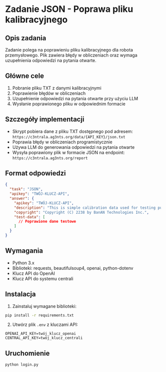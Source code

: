 # Zadanie JSON - Poprawa pliku kalibracyjnego

## Opis zadania
Zadanie polega na poprawieniu pliku kalibracyjnego dla robota przemysłowego. Plik zawiera błędy w obliczeniach oraz wymaga uzupełnienia odpowiedzi na pytania otwarte.

## Główne cele
1. Pobranie pliku TXT z danymi kalibracyjnymi
2. Poprawienie błędów w obliczeniach
3. Uzupełnienie odpowiedzi na pytania otwarte przy użyciu LLM
4. Wysłanie poprawionego pliku w odpowiednim formacie

## Szczegóły implementacji
- Skrypt pobiera dane z pliku TXT dostępnego pod adresem: `https://c3ntrala.ag3nts.org/data/{API_KEY}/json.txt`
- Poprawia błędy w obliczeniach programistycznie
- Używa LLM do generowania odpowiedzi na pytania otwarte
- Wysyła poprawiony plik w formacie JSON na endpoint: `https://c3ntrala.ag3nts.org/report`

## Format odpowiedzi
```json
{
  "task": "JSON",
  "apikey": "TWÓJ-KLUCZ-API",
  "answer": {
    "apikey": "TWÓJ-KLUCZ-API",
    "description": "This is simple calibration data used for testing purposes. Do not use it in production environment!",
    "copyright": "Copyright (C) 2238 by BanAN Technologies Inc.",
    "test-data": [
      // Poprawione dane testowe
    ]
  }
}
```

## Wymagania
- Python 3.x
- Biblioteki: requests, beautifulsoup4, openai, python-dotenv
- Klucz API do OpenAI
- Klucz API do systemu centrali

## Instalacja
1. Zainstaluj wymagane biblioteki:
```bash
pip install -r requirements.txt
```

2. Utwórz plik `.env` z kluczami API:
```
OPENAI_API_KEY=twój_klucz_openai
CENTRAL_API_KEY=twój_klucz_centrali
```

## Uruchomienie
```bash
python login.py
``` 
